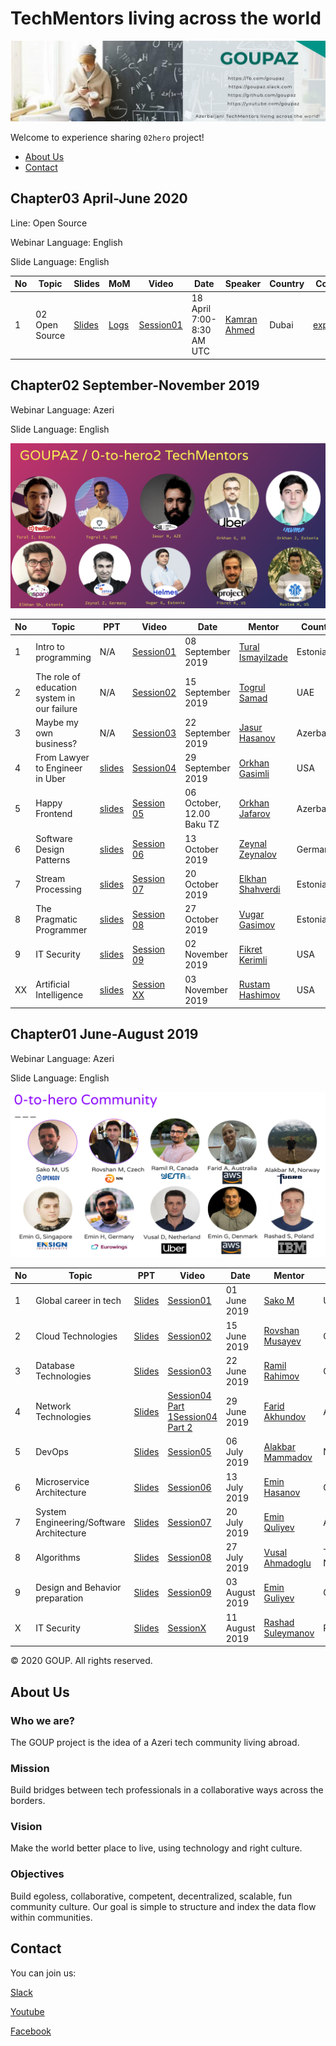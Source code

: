 
# TechMentors living across the world



![alt text](img/banner.png)

Welcome to experience sharing `02hero` project!

- [About Us](#aboutus)
- [Contact](#contact)


## Chapter03 April-June 2020

Line: Open Source

Webinar Language: English

Slide Language: English


|No| Topic | Slides|MoM|Video |Date|Speaker|Country|Co-host|Register|
|------|----------------------|---------|---|-----|-----|------|------|------|------|
|1| 02 Open Source|[Slides](slides/chapter03/Session01_02_OpenSource.pdf)|[Logs](slides/chapter03/Session01_MeetingMinutes.pdf)|[Session01](https://www.youtube.com/watch?v=FIQBXlG9bwo)| 18 April 7:00-8:30 AM UTC | [Kamran Ahmed](https://www.linkedin.com/in/kaamranahmed)| Dubai| [expertech](https://expertech.az)|[Link](https://bit.ly/3c9RNCO)|

## Chapter02  September-November 2019

Webinar Language: Azeri

Slide Language: English

![alt text](img/chapter02.png)

|No| Topic | PPT|Video |Date|Mentor|Country|
|------|----------------------|---------|---|-----|-----|------|
|1|Intro to programming|N/A|[Session01](https://www.youtube.com/watch?v=9Vr0ZdYCM70&feature=youtu.be)|08 September 2019|[Tural Ismayilzade](https://www.linkedin.com/in/turalismailzadeh/)|Estonia|
|2|The role of education system in our failure|N/A|[Session02](https://www.youtube.com/watch?v=N9hCfpJ9zBQ)|15 September 2019|[Togrul Samad](https://www.linkedin.com/in/togsam/?msgConversationId=6575044465281519616&msgOverlay=true)|UAE|
|3|Maybe my own business?|N/A|[Session03](https://www.youtube.com/watch?v=FsMBZDWG-mo)|22 September 2019|[Jasur Hasanov](https://www.linkedin.com/in/jasurhasanov/)|Azerbaijan|
|4|From Lawyer to Engineer in Uber|[slides](slides/chapter02/Session04_OrkhanG.pdf)|[Session04](https://www.youtube.com/watch?v=vusvbB1OfGs)|29 September 2019|[Orkhan Gasimli](https://www.linkedin.com/in/ogasimli/)|USA|
|5|Happy Frontend |[slides](slides/chapter02/Session05_OrkhanJ.pdf)|[Session 05]( https://youtu.be/5wsd_Yklzys)| 06 October, 12.00 Baku TZ|[Orkhan Jafarov](https://www.linkedin.com/in/orkhan-jafarov-b8792627/)|Azerbaijan|
|6|Software Design Patterns |[slides](slides/chapter02/Session06_ZeynalZ.pdf)|[Session 06](https://www.youtube.com/watch?v=wx3q1tKI3bs)| 13 October 2019|[Zeynal Zeynalov](https://www.linkedin.com/in/zeynal/)|Germany|
|7|Stream Processing |[slides](slides/chapter02/Session07_ElkhanS.pdf)|[Session 07](https://youtu.be/RQBDicJkbIUs)| 20 October 2019|[Elkhan Shahverdi](https://www.linkedin.com/in/elkhan-shahverdi-59356166/)|Estonia|
|8|The Pragmatic Programmer |[slides](slides/chapter02/Session08_VugarG.pdf)|[Session 08](https://www.youtube.com/watch?v=Mb-o16zY2do)| 27 October 2019|[Vugar Gasimov](https://www.linkedin.com/in/vugargasimov/)|Estonia|
|9|IT Security|[slides](slides/chapter02/Session09_.pdf)|[Session 09](https://www.youtube.com/watch?v=yrFyUEtjJBw)| 02 November 2019|[Fikret Kerimli](https://www.linkedin.com/in/fikrat-karimli-msc-oscp-cissp-ccsp-67aa7a104/)|USA|
|XX|Artificial Intelligence |[slides](slides/chapter02/SessionXX_RustamH.pdf)|[Session XX](https://youtu.be/Yv78-P9x3dw)| 03 November 2019|[Rustam Hashimov](https://www.linkedin.com/in/rustam-hashimov-2a05593a/)|USA|

## Chapter01 June-August 2019 

Webinar Language: Azeri

Slide Language: English

![alt text](img/chapter01.png)

|No| Topic | PPT|Video |Date|Mentor|Country|
|------|----------------------|---------|---|-----|-----|------|
|1| Global career in tech|[Slides](slides/chapter01/Session01_SakoM.pdf)|[Session01](https://www.youtube.com/watch?v=Kvr1S4USXOI)|01 June 2019|[Sako M](https://www.linkedin.com/in/sakom/)|USA|
|2| Cloud Technologies|[Slides](slides/chapter01/Session02_RovshanM.pdf)|[Session02](https://youtu.be/amnGyiPqJQ0)|15 June 2019|[Rovshan Musayev](https://www.linkedin.com/in/rovshan-musayev/)|Czech|
|3| Database Technologies|[Slides](slides/chapter01/Session03_RamilR.pdf)|[Session03](https://www.youtube.com/watch?v=iDgi0R5HylE)|22 June 2019|[Ramil Rahimov](https://www.linkedin.com/in/ramilrahimov/)|Canada|
|4| Network Technologies|[Slides](slides/chapter01/Session04_FaridA.pdf)|[Session04 Part 1](https://www.youtube.com/watch?v=XEzTDyF5LGw)[Session04 Part 2](https://www.youtube.com/watch?v=B-FYFbIM6tw)|29 June 2019|[Farid Akhundov](https://www.linkedin.com/in/farid-akhundov-34925b4b/)|Australia|
|5| DevOps|[Slides](slides/chapter01/Session05_AlakbarM.pdf)|[Session05](https://www.youtube.com/watch?v=w4Qqg1DIOM0)|06 July 2019|[Alakbar Mammadov](https://www.linkedin.com/in/alakbarm/)|Norway|
|6| Microservice Architecture|[Slides](slides/chapter01/Session06_EminH.pdf)|[Session06](https://www.youtube.com/watch?v=YzXuyDpUo9E)|13 July 2019|[Emin Hasanov](https://www.linkedin.com/in/eminhasanov/)|Germany|
|7| System Engineering/Software Architecture|[Slides](slides/chapter01/Session07_EminQ.pdf)|[Session07](https://youtu.be/s6FXRsO3mqs)|20 July 2019|[Emin Quliyev](https://www.linkedin.com/in/emin-ghuliev-461a22129/)|Azerbaijan|
|8| Algorithms|[Slides](slides/chapter01/Session08_VusalH.pdf)|[Session08](https://www.youtube.com/watch?v=KoAuS2A1j9Y)|27 July 2019|[Vusal Ahmadoglu](https://www.linkedin.com/in/vusaldadalov/)|The Netherlan|
|9|Design and Behavior preparation|[Slides](slides/chapter01/Session09_EminG.pdf)|[Session09](https://youtu.be/z_O_AZhNqdQ)|03 August 2019|[Emin Guliyev](https://www.linkedin.com/in/eminguliyev/)|Germany|
|X| IT Security|[Slides](slides/chapter01/Session10_RashadS.pdf)|[SessionX](https://www.youtube.com/watch?v=njEZV81T4k4)|11 August 2019|[Rashad Suleymanov](https://www.linkedin.com/in/rashad-suleymanov-b7293a41/)|Poland|

© 2020 GOUP. All rights reserved.

## About Us

### Who we are?
The GOUP project is the idea of a Azeri tech community living abroad.

### Mission
Build bridges between tech professionals in a collaborative ways across the borders.

### Vision
Make the world better place to live, using technology and right culture.

### Objectives
Build egoless, collaborative, competent,  decentralized, scalable, fun community culture.
Our goal is simple to structure and index the data flow within communities. 


## Contact
You can join us:

[Slack](https://bit.ly/2wSJ5db)

[Youtube](https://www.youtube.com/goupaz)

[Facebook](https://www.facebook.com/goupaz)
